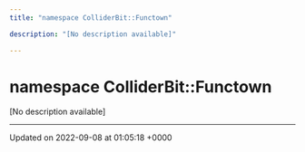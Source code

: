 ```yaml
---
title: "namespace ColliderBit::Functown"

description: "[No description available]"

---
```


# namespace ColliderBit::Functown

[No description available]






-------------------------------

Updated on 2022-09-08 at 01:05:18 +0000